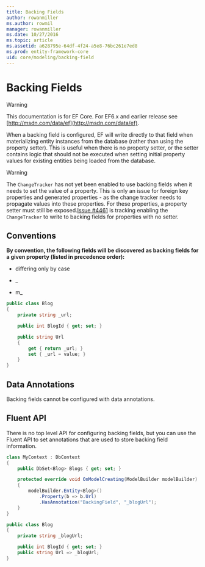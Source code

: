 ```yaml
---
title: Backing Fields
author: rowanmiller
ms.author: rowmil
manager: rowanmiller
ms.date: 10/27/2016
ms.topic: article
ms.assetid: a628795e-64df-4f24-a5e8-76bc261e7ed8
ms.prod: entity-framework-core
uid: core/modeling/backing-field
---
```

# Backing Fields

> [!WARNING]
> This documentation is for EF Core. For EF6.x and earlier release see [http://msdn.com/data/ef](http://msdn.com/data/ef).

When a backing field is configured, EF will write directly to that field when materializing entity instances from the database (rather than using the property setter). This is useful when there is no property setter, or the setter contains logic that should not be executed when setting initial property values for existing entities being loaded from the database.

> [!WARNING]
> The `ChangeTracker` has not yet been enabled to use backing fields when it needs to set the value of a property. This is only an issue for foreign key properties and generated properties - as the change tracker needs to propagate values into these properties. For these properties, a property setter must still be exposed.[Issue #4461](https://github.com/aspnet/EntityFramework/issues/4461) is tracking enabling the `ChangeTracker` to write to backing fields for properties with no setter.

## Conventions

**By convention, the following fields will be discovered as backing fields for a given property (listed in precedence order):**

* <propertyName> differing only by case

* _<propertyName>

* m_<propertyName>

<!-- [!code-csharp[Main](samples/core/Modeling/Conventions/Samples/BackingField.cs?highlight=3,7,8,9,10,11)] -->
````csharp
public class Blog
{
    private string _url;

    public int BlogId { get; set; }

    public string Url
    {
        get { return _url; }
        set { _url = value; }
    }
}
````

## Data Annotations

Backing fields cannot be configured with data annotations.

## Fluent API

There is no top level API for configuring backing fields, but you can use the Fluent API to set annotations that are used to store backing field information.

<!-- [!code-csharp[Main](samples/core/Modeling/FluentAPI/Samples/BackingField.cs?highlight=7,8,9,15,18)] -->
````csharp
class MyContext : DbContext
{
    public DbSet<Blog> Blogs { get; set; }

    protected override void OnModelCreating(ModelBuilder modelBuilder)
    {
        modelBuilder.Entity<Blog>()
            .Property(b => b.Url)
            .HasAnnotation("BackingField", "_blogUrl");
    }
}

public class Blog
{
    private string _blogUrl;

    public int BlogId { get; set; }
    public string Url => _blogUrl;
}
````
